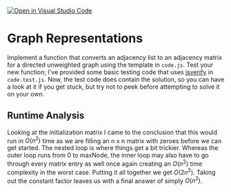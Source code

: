 [![Open in Visual Studio Code](https://classroom.github.com/assets/open-in-vscode-718a45dd9cf7e7f842a935f5ebbe5719a5e09af4491e668f4dbf3b35d5cca122.svg)](https://classroom.github.com/online_ide?assignment_repo_id=11974284&assignment_repo_type=AssignmentRepo)
# Graph Representations

Implement a function that converts an adjacency list to an adjacency matrix for
a directed unweighted graph using the template in `code.js`. Test your new
function; I've provided some basic testing code that uses
[jsverify](https://jsverify.github.io/) in `code.test.js`. Now, the test code
does contain the solution, so you can have a look at it if you get stuck, but
try not to peek before attempting to solve it on your own.

## Runtime Analysis

Looking at the initialization matrix I came to the conclusion that this would run in $O(n^2)$ time as we are filling an n x n matrix with zeroes before we can get started. The nested loop is where things get a bit trickier. Whereas the outer loop runs from 0 to maxNode, the inner loop may also have to go through every matrix entry as well once again creating an $O(n^2)$ time complexity in the worst case. Putting it all together we get $O(2n^2)$. Taking out the constant factor leaves us with a final answer of simply $O(n^2)$.
